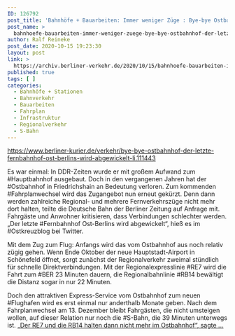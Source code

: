 ```yaml
---
ID: 126792
post_title: 'Bahnhöfe + Bauarbeiten: Immer weniger Züge : Bye-bye Ostbahnhof: Der letzte Fernbahnhof Ost-Berlins wird abgewickelt, aus Berliner Kurier'
post_name: >
  bahnhoefe-bauarbeiten-immer-weniger-zuege-bye-bye-ostbahnhof-der-letzte-fernbahnhof-ost-berlins-wird-abgewickelt-aus-berliner-kurier
author: Ralf Reineke
post_date: 2020-10-15 19:23:30
layout: post
link: >
  https://archiv.berliner-verkehr.de/2020/10/15/bahnhoefe-bauarbeiten-immer-weniger-zuege-bye-bye-ostbahnhof-der-letzte-fernbahnhof-ost-berlins-wird-abgewickelt-aus-berliner-kurier/
published: true
tags: [ ]
categories:
  - Bahnhöfe + Stationen
  - Bahnverkehr
  - Bauarbeiten
  - Fahrplan
  - Infrastruktur
  - Regionalverkehr
  - S-Bahn
---
```

https://www.berliner-kurier.de/verkehr/bye-bye-ostbahnhof-der-letzte-fernbahnhof-ost-berlins-wird-abgewickelt-li.111443

Es war einmal: In DDR-Zeiten wurde er mit großem Aufwand zum #Hauptbahnhof ausgebaut. Doch in den vergangenen Jahren hat der #Ostbahnhof in Friedrichshain an Bedeutung verloren. Zum kommenden #Fahrplanwechsel wird das Zugangebot nun erneut gekürzt. Denn dann werden zahlreiche Regional- und mehrere Fernverkehrszüge nicht mehr dort halten, teilte die Deutsche Bahn der Berliner Zeitung auf Anfrage mit. Fahrgäste und Anwohner kritisieren, dass Verbindungen schlechter werden. „Der letzte #Fernbahnhof Ost-Berlins wird abgewickelt“, hieß es im #Ostkreuzblog bei Twitter.

Mit dem Zug zum Flug: Anfangs wird das vom Ostbahnhof aus noch relativ zügig gehen. Wenn Ende Oktober der neue Hauptstadt-Airport in Schönefeld öffnet, sorgt zunächst der Regionalverkehr zweimal stündlich für schnelle Direktverbindungen. Mit der Regionalexpresslinie #RE7 wird die Fahrt zum #BER 23 Minuten dauern, die Regionalbahnlinie #RB14 bewältigt die Distanz sogar in nur 22 Minuten.

Doch den attraktiven Express-Service vom Ostbahnhof zum neuen #Flughafen wird es erst einmal nur anderthalb Monate geben. Nach dem Fahrplanwechsel am 13. Dezember bleibt Fahrgästen, die nicht umsteigen wollen, auf dieser Relation nur noch die #S-Bahn, die 39 Minuten unterwegs ist. „<a href="https://www.berliner-kurier.de/verkehr/bye-bye-ostbahnhof-der-letzte-fernbahnhof-ost-berlins-wird-abgewickelt-li.111443">Der RE7 und die RB14 halten dann nicht mehr im Ostbahnhof“, sagte ...</a>